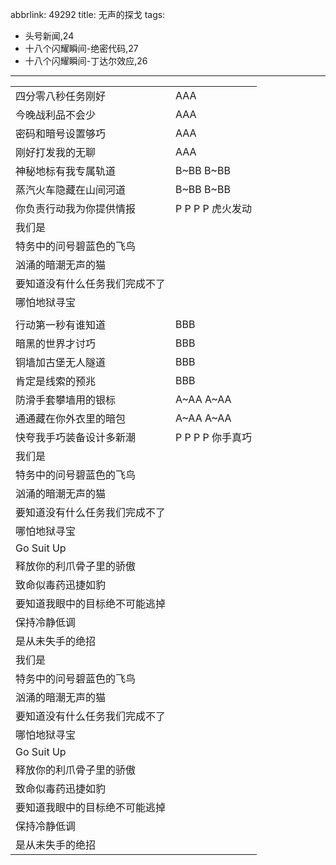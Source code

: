 abbrlink: 49292
title: 无声的探戈
tags:
  - 头号新闻,24
  - 十八个闪耀瞬间-绝密代码,27
  - 十八个闪耀瞬间-丁达尔效应,26
---
|      |      |
|--|--|
|四分零八秒任务刚好|AAA|
|今晚战利品不会少|AAA|
|密码和暗号设置够巧|AAA|
|刚好打发我的无聊|AAA|
|神秘地标有我专属轨道|B~BB B~BB|
|蒸汽火车隐藏在山间河道|B~BB B~BB|
|你负责行动我为你提供情报|P P P P 虎火发动|
|我们是|      |
|特务中的问号碧蓝色的飞鸟|      |
|汹涌的暗潮无声的猫|      |
|要知道没有什么任务我们完成不了|      |
|哪怕地狱寻宝|      |
|      |      |
|行动第一秒有谁知道|BBB|
|暗黑的世界才讨巧|BBB|
|铜墙加古堡无人隧道|BBB|
|肯定是线索的预兆|BBB|
|防滑手套攀墙用的银标|A~AA A~AA|
|通通藏在你外衣里的暗包|A~AA A~AA|
|快夸我手巧装备设计多新潮|P P P P 你手真巧|
|我们是|      |
|特务中的问号碧蓝色的飞鸟|      |
|汹涌的暗潮无声的猫|      |
|要知道没有什么任务我们完成不了|      |
|哪怕地狱寻宝|      |
|Go Suit Up|      |
|释放你的利爪骨子里的骄傲|      |
|致命似毒药迅捷如豹|      |
|要知道我眼中的目标绝不可能逃掉|      |
|保持冷静低调|      |
|是从未失手的绝招|      |
|我们是|      |
|特务中的问号碧蓝色的飞鸟|      |
|汹涌的暗潮无声的猫|      |
|要知道没有什么任务我们完成不了|      |
|哪怕地狱寻宝|      |
|Go Suit Up|      |
|释放你的利爪骨子里的骄傲|      |
|致命似毒药迅捷如豹|      |
|要知道我眼中的目标绝不可能逃掉|      |
|保持冷静低调|      |
|是从未失手的绝招|      |